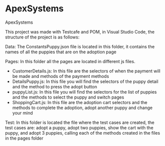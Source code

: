 # ApexSystems
ApexSystems


This project was made with Testcafe and POM, in Visual Studio Code, the structure of the project is as follows:

Data: The ConstantsPuppy.json file is located in this folder, it contains the names of all the puppies that are on the adoption page

Pages: In this folder all the pages are located in different js files.

- CustomerDetails.js: In this file are the selectors of when the payment will be made and methods of the payment methods
- DetailsPuppy.js: In this file you will find the selectors of the puppy detail and the method to press the adopt button    
- puppyList.js: In this file you will find the selectors for the list of puppies and the methods to select the puppy and switch pages    
- ShoppingCart.js: In this file are the adoption cart selectors and the methods to complete the adoption, adopt another puppy and change your mind
    
Test: In this folder is located the file where the test cases are created, the test cases are: adopt a puppy, adopt two puppies, show the cart with the puppy, and adopt 3 puppies,
    calling each of the methods created in the files in the pages folder
